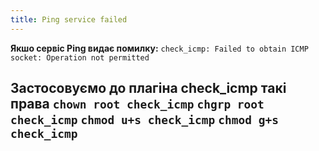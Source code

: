```yaml
---
title: Ping service failed
---
```


**Якшо сервіс Ping видає помилку:**
`check_icmp: Failed to obtain ICMP socket: Operation not permitted`

**Застосовуємо до плагіна check_icmp такі права**
`chown root check_icmp`
`chgrp root check_icmp`
`chmod u+s check_icmp`
`chmod g+s check_icmp`
-----